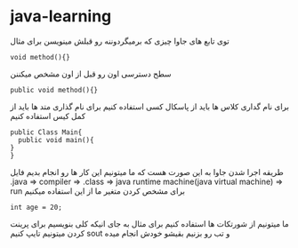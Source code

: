 # java-learning

توی تابع های جاوا چیزی که برمیگردوننه رو قبلش مینویسن برای مثال

```
void method(){}

```
سطح دسترسی اون رو قبل از اون مشخص میکننن
```
public void method(){}
```
برای نام گداری کلاس ها باید از پاسکال کسی استفاده کنیم 
برای نام گذاری متد ها باید از کمل کیس استفاده کنیم
```
public Class Main{
  public void main(){
}
}
```
طریقه اجرا شدن جاوا به این صورت هست که ما میتونیم این کار ها رو انجام بدیم
فایل 
.java => compiler => .class => java runtime machine(java virtual machine) => run 
برای مشخص کردن متغیر ما از این استفاده میکنیم
```
int age = 20;
```

ما میتونیم از شورتکات ها استفاده کنیم برای مثال به جای انیکه کلی بنویسیم برای پرینت کردن میتونیم تایپ کنیم sout و تب رو بزنیم بقیشو خودش انجام میده   
